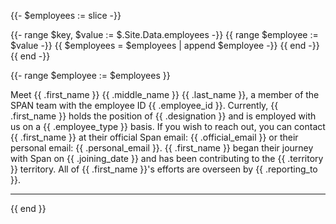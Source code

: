 {{- $employees := slice -}}

{{- range $key, $value := $.Site.Data.employees -}}
  {{ range $employee := $value -}}
    {{ $employees = $employees | append $employee -}}
  {{ end -}}
{{ end -}}


{{- range $employee := $employees }}

Meet {{ .first_name }} {{ .middle_name }} {{ .last_name }}, a member of the SPAN team with the employee ID {{ .employee_id }}. Currently, {{ .first_name }} holds the position of {{ .designation }} and is employed with us on a {{ .employee_type }} basis. If you wish to reach out, you can contact {{ .first_name }} at their official Span email: {{ .official_email }} or their personal email: {{ .personal_email }}. {{ .first_name }} began their journey with Span on {{ .joining_date }} and has been contributing to the {{ .territory }} territory. All of {{ .first_name }}'s efforts are overseen by {{ .reporting_to }}.

---

{{ end }}
